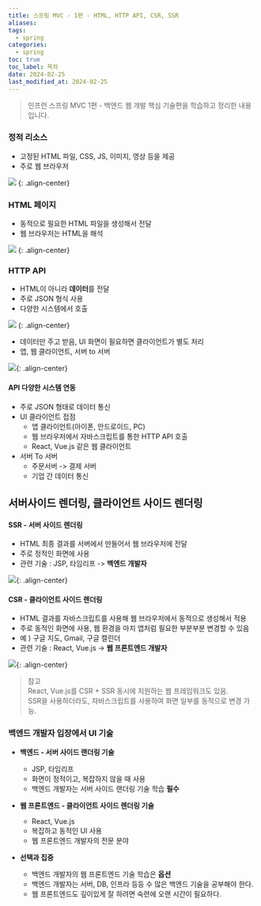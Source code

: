 ```yaml
---
title: 스프링 MVC - 1편 - HTML, HTTP API, CSR, SSR
aliases: 
tags:
  - spring
categories:
  - spring
toc: true
toc_label: 목차
date: 2024-02-25
last_modified_at: 2024-02-25
---
```

>  인프런 스프링 MVC 1편 - 백엔드 웹 개발 핵심 기술편을 학습하고 정리한 내용 입니다.

### 정적 리소스

- 고정된 HTML 파일, CSS, JS, 이미지, 영상 등을 제공
- 주로 웹 브라우저

![](https://i.imgur.com/9Ms5Qfp.png)
{: .align-center}

### HTML 페이지

- 동적으로 필요한 HTML 파일을 생성해서 전달
- 웹 브라우저는 HTML을 해석

![](https://i.imgur.com/BVB1zcU.png)
{: .align-center}

### HTTP API

- HTML이 아니라 **데이터**를 전달
- 주로 JSON 형식 사용
- 다양한 시스템에서 호출

![](https://i.imgur.com/4ScOBu0.png)
{: .align-center}

- 데이터만 주고 받음, UI 화면이 필요하면 클라이언트가 별도 처리
- 앱, 웹 클라이언트, 서버 to 서버

![](https://i.imgur.com/oyJ3QCj.png){: .align-center}

#### API 다양한 시스템 연동

- 주로 JSON 형태로 데이터 통신
- UI 클라이언트 접점
	- 앱 클라이언트(아이폰, 안드로이드, PC)
	- 웹 브라우저에서 자바스크립트를 통한 HTTP API 호출
	- React, Vue.js 같은 웹 클라이언트
- 서버 To 서버
	- 주문서버 -> 결제 서버
	- 기업 간 데이터 통신


## 서버사이드 렌더링, 클라이언트 사이드 렌더링

#### SSR - 서버 사이드 렌더링

- HTML 최종 결과를 서버에서 만들어서 웹 브라우저에 전달
- 주로 정적인 화면에 사용
- 관련 기술 : JSP, 타임리프 -> **백엔드 개발자**

![](https://i.imgur.com/Fw33Tvw.png){: .align-center}

#### CSR - 클라이언트 사이드 렌더링

- HTML 결과를 자바스크립트를 사용해 웹 브라우저에서 동적으로 생성해서 적용
- 주로 동적인 화면에 사용, 웹 환경을 마치 앱처럼 필요한 부분부분 변경할 수 있음
- 예 ) 구글 지도, Gmail, 구글 캘린더
- 관련 기술 : React, Vue.js -> **웹 프론트엔드 개발자**


![](https://i.imgur.com/0JA6LN0.png){: .align-center}


> 참고  <br>
> React, Vue.js를 CSR + SSR 동시에 지원하는 웹 프레임워크도 있음. <br>
> SSR을 사용하더라도, 자바스크립트를 사용하여 화면 일부를 동적으로 변경 가능.


### 백엔드 개발자 입장에서 UI 기술

- **백엔드 - 서버 사이드 랜더링 기술**
	- JSP, 타임리프
	- 화면이 정적이고, 복잡하지 않을 때 사용
	- 백엔드 개발자는 서버 사이드 랜더링 기술 학습 **필수**

- **웹 프론트엔드 - 클라이언트 사이드 렌더링 기술**
	- React, Vue.js
	- 복잡하고 동적인 UI 사용
	- 웹 프론트엔드 개발자의 전문 분야

- **선택과 집중** 
	- 백엔드 개발자의 웹 프론트엔드 기술 학습은 **옵션**
	- 백엔드 개발자는 서버, DB, 인프라 등등 수 많은 백엔드 기술을 공부해야 한다.
	- 웹 프론트엔드도 깊이있게 잘 하려면 숙련에 오랜 시간이 필요하다.



